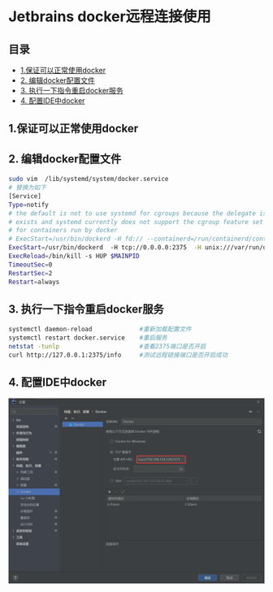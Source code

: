 # Jetbrains docker远程连接使用

## 目录

-   [1.保证可以正常使用docker](#1保证可以正常使用docker)
-   [2. 编辑docker配置文件](#2-编辑docker配置文件)
-   [3. 执行一下指令重启docker服务](#3-执行一下指令重启docker服务)
-   [4. 配置IDE中docker](#4-配置IDE中docker)

## 1.保证可以正常使用docker

## 2. 编辑docker配置文件

```bash
sudo vim  /lib/systemd/system/docker.service
# 替换为如下
[Service]
Type=notify
# the default is not to use systemd for cgroups because the delegate issues still
# exists and systemd currently does not support the cgroup feature set required
# for containers run by docker
# ExecStart=/usr/bin/dockerd -H fd:// --containerd=/run/containerd/containerd.sock
ExecStart=/usr/bin/dockerd  -H tcp://0.0.0.0:2375  -H unix:///var/run/docker.sock
ExecReload=/bin/kill -s HUP $MAINPID
TimeoutSec=0
RestartSec=2
Restart=always

```

## 3. 执行一下指令重启docker服务

```bash
systemctl daemon-reload             #重新加载配置文件
systemctl restart docker.service    #重启服务 
netstat -tunlp                      #查看2375端口是否开启
curl http://127.0.0.1:2375/info     #测试远程链接端口是否开启成功
```

## 4. 配置IDE中docker

![](./figures/image_Nzids9fCIC.png)
